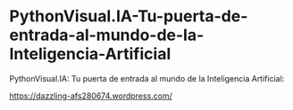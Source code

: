 # PythonVisual.IA-Tu-puerta-de-entrada-al-mundo-de-la-Inteligencia-Artificial

PythonVisual.IA: Tu puerta de entrada al mundo de la Inteligencia Artificial: 

https://dazzling-afs280674.wordpress.com/
